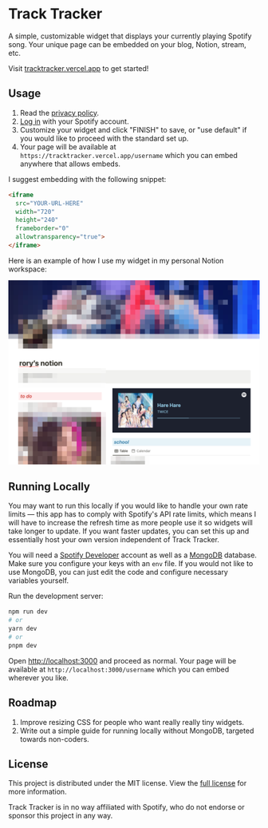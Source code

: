 # Track Tracker
A simple, customizable widget that displays your currently playing Spotify song. Your unique page can be embedded on your blog, Notion, stream, etc.

Visit [tracktracker.vercel.app](https://tracktracker.vercel.app) to get started!

## Usage
1. Read the [privacy policy](https://tracktracker.vercel.app/privacy).
2. [Log in](https://tracktracker.vercel.app/login) with your Spotify account.
3. Customize your widget and click "FINISH" to save, or "use default" if you would like to proceed with the standard set up.
4. Your page will be available at `https://tracktracker.vercel.app/username` which you can embed anywhere that allows embeds.

I suggest embedding with the following snippet:

```html
<iframe
  src="YOUR-URL-HERE" 
  width="720" 
  height="240" 
  frameborder="0" 
  allowtransparency="true">
</iframe>
```

Here is an example of how I use my widget in my personal Notion workspace:

![Example of Track Tracker in a Notion workspace](/example.png)

## Running Locally
You may want to run this locally if you would like to handle your own rate limits — this app has to comply with Spotify's API rate limits, which means I will have to increase the refresh time as more people use it so widgets will take longer to update. If you want faster updates, you can set this up and essentially host your own version independent of Track Tracker.

You will need a [Spotify Developer](https://developer.spotify.com/) account as well as a [MongoDB](https://www.mongodb.com/) database. Make sure you configure your keys with an `env` file. If you would not like to use MongoDB, you can just edit the code and configure necessary variables yourself.

Run the development server:

```bash
npm run dev
# or
yarn dev
# or
pnpm dev
```

Open [http://localhost:3000](http://localhost:3000) and proceed as normal. Your page will be available at `http://localhost:3000/username` which you can embed wherever you like.

## Roadmap
1. Improve resizing CSS for people who want really really tiny widgets.
2. Write out a simple guide for running locally without MongoDB, targeted towards non-coders.

## License
This project is distributed under the MIT license. View the [full license](/LICENSE) for more information.

Track Tracker is in no way affiliated with Spotify, who do not endorse or sponsor this project in any way.